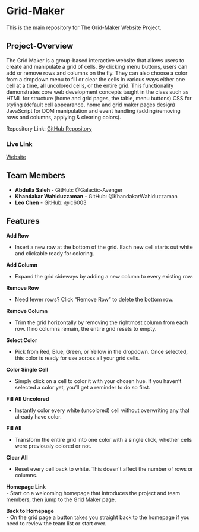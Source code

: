 # Grid-Maker
This is the main repository for The Grid-Maker Website Project.

## Project-Overview
The Grid Maker  is a group-based interactive website that allows users to create and manipulate a grid of cells. By clicking menu buttons, users can add or remove rows and columns on the fly. They can also choose a color from a dropdown menu to fill or clear the cells in various ways either one cell at a time, all uncolored cells, or the entire grid. This functionality demonstrates core web development concepts taught in the class such as HTML for structure (home and grid pages, the table, menu buttons) CSS for styling (default cell appearance, home and grid maker pages design) JavaScript for DOM manipulation and event handling (adding/removing rows and columns, applying & clearing colors).

Repository Link: [GitHub Repository](https://github.com/Galactic-Avenger/Grid-Maker)

### Live Link
[Website](https://galactic-avenger.github.io/Grid-Maker/)
## Team Members
- **Abdulla Saleh** - GitHub: @Galactic-Avenger
- **Khandakar Wahiduzzaman** - GitHub: @KhandakarWahiduzzaman
- **Leo Chen** - GitHub: @lc6003

## Features

   **Add Row**  
   -  Insert a new row at the bottom of the grid. Each new cell starts out white and clickable ready for coloring.

   **Add Column**  
   - Expand the grid sideways by adding a new column to every existing row. 

   **Remove Row**  
   - Need fewer rows? Click “Remove Row” to delete the bottom row. 

   **Remove Column**  
   - Trim the grid horizontally by removing the rightmost column from each row. If no columns remain, the entire grid resets to empty.

  **Select Color**  
   - Pick from Red, Blue, Green, or Yellow in the dropdown. Once selected, this color is ready for use across all your grid cells.

   **Color Single Cell**  
   - Simply click on a cell to color it with your chosen hue. If you haven’t selected a color yet, you’ll get a reminder to do so first.

   **Fill All Uncolored**  
   - Instantly color every white (uncolored) cell without overwriting any that already have color.

   **Fill All**  
   - Transform the entire grid into one color with a single click, whether cells were previously colored or not.

   **Clear All**  
   - Reset every cell back to white. This doesn’t affect the number of rows or columns.

   **Homepage Link**  
    - Start on a welcoming homepage that introduces the project and team members, then jump to the Grid Maker page.

   **Back to Homepage**  
    - On the grid page a button takes you straight back to the homepage if you need to review the team list or start over.


